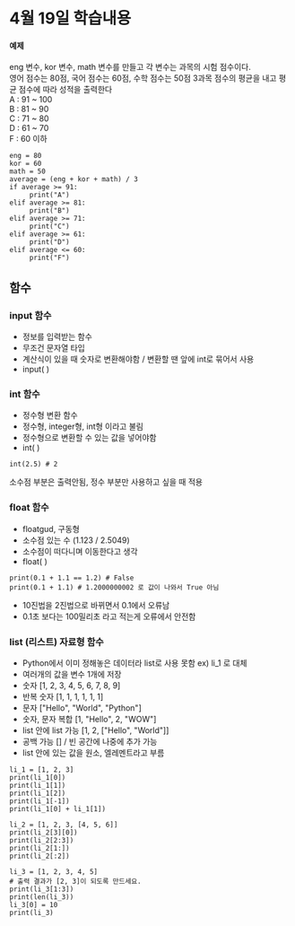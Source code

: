 # 4월 19일 학습내용
#### 예제
eng 변수, kor 변수, math 변수를 만들고 각 변수는 과목의 시험 점수이다.  
영어 점수는 80점, 국어 점수는 60점, 수학 점수는 50점 3과목 점수의 평균을 내고 평균 점수에 따라 성적을 출력한다  
A : 91 ~ 100  
B : 81 ~ 90  
C : 71 ~ 80  
D : 61 ~ 70  
F : 60 이하  
```
eng = 80
kor = 60
math = 50
average = (eng + kor + math) / 3
if average >= 91:
     print("A")
elif average >= 81:
     print("B")
elif average >= 71:
     print("C")
elif average >= 61:
     print("D")
elif average <= 60:
     print("F")
```
## 함수
### input 함수
- 정보를 입력받는 함수
- 무조건 문자열 타입
- 계산식이 있을 때 숫자로 변환해야함 / 변환할 땐 앞에 int로 묶어서 사용
- input( )
### int 함수
- 정수형 변환 함수
- 정수형, integer형, int형 이라고 불림
- 정수형으로 변환할 수 있는 값을 넣어야함
- int( )
```
int(2.5) # 2
```
  
소수점 부분은 출력안됨, 정수 부분만 사용하고 싶을 때 적용
### float 함수
- floatgud, 구동형
- 소수점 있는 수 (1.123 / 2.5049)
- 소수점이 떠다니며 이동한다고 생각
- float( )
```
print(0.1 + 1.1 == 1.2) # False
print(0.1 + 1.1) # 1.2000000002 로 값이 나와서 True 아님
```
- 10진법을 2진법으로 바뀌면서 0.1에서 오류남
- 0.1초 보다는 100밀리초 라고 적는게 오류에서 안전함
### list (리스트) 자료형 함수
- Python에서 이미 정해놓은 데이터라 list로 사용 못함 ex) li_1 로 대체
- 여러개의 값을 변수 1개에 저장
- 숫자 [1, 2, 3, 4, 5, 6, 7, 8, 9]
- 반복 숫자 [1, 1, 1, 1, 1, 1]
- 문자 ["Hello", "World", "Python"]
- 숫자, 문자 복합 [1, "Hello", 2, "WOW"]
- list 안에 list 가능 [1, 2, ["Hello", "World"]]
- 공백 가능 [] / 빈 공간에 나중에 추가 가능
- [](대괄호) list 안에 있는 값을 원소, 엘레멘트라고 부름
```
li_1 = [1, 2, 3]
print(li_1[0])
print(li_1[1])
print(li_1[2])
print(li_1[-1])
print(li_1[0] + li_1[1])

li_2 = [1, 2, 3, [4, 5, 6]]
print(li_2[3][0])
print(li_2[2:3])
print(li_2[1:])
print(li_2[:2])

li_3 = [1, 2, 3, 4, 5]
# 출력 결과가 [2, 3]이 되도록 만드세요.
print(li_3[1:3])
print(len(li_3))
li_3[0] = 10
print(li_3)
